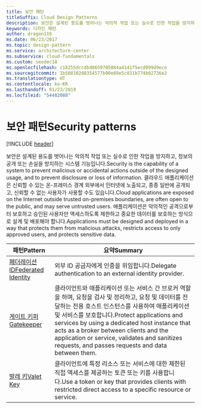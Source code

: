 ```yaml
---
title: 보안 패턴
titleSuffix: Cloud Design Patterns
description: 보안은 설계된 용도를 벗어나는 악의적 작업 또는 실수로 인한 작업을 방지하고, 정보의 공개 또는 손실을 방지하는 시스템 기능입니다. 클라우드 애플리케이션은 신뢰할 수 있는 온-프레미스 경계 외부에서 인터넷에 노출되고, 종종 일반에 공개되고, 신뢰할 수 없는 사용자가 사용할 수도 있습니다. 애플리케이션은 악의적인 공격으로부터 보호하고 승인된 사용자만 액세스하도록 제한하고 중요한 데이터를 보호하는 방식으로 설계 및 배포해야 합니다.
keywords: 디자인 패턴
author: dragon119
ms.date: 06/23/2017
ms.topic: design-pattern
ms.service: architecture-center
ms.subservice: cloud-fundamentals
ms.custom: seodec18
ms.openlocfilehash: c18255dccdbd8659705884a4141f5ecd099d9ece
ms.sourcegitcommit: 1b50810208354577b00e89e5c031b774b02736e2
ms.translationtype: HT
ms.contentlocale: ko-KR
ms.lasthandoff: 01/23/2019
ms.locfileid: "54482088"
---
```

# <a name="security-patterns"></a><span data-ttu-id="98df6-106">보안 패턴</span><span class="sxs-lookup"><span data-stu-id="98df6-106">Security patterns</span></span>

[!INCLUDE [header](../../_includes/header.md)]

<span data-ttu-id="98df6-107">보안은 설계된 용도를 벗어나는 악의적 작업 또는 실수로 인한 작업을 방지하고, 정보의 공개 또는 손실을 방지하는 시스템 기능입니다.</span><span class="sxs-lookup"><span data-stu-id="98df6-107">Security is the capability of a system to prevent malicious or accidental actions outside of the designed usage, and to prevent disclosure or loss of information.</span></span> <span data-ttu-id="98df6-108">클라우드 애플리케이션은 신뢰할 수 있는 온-프레미스 경계 외부에서 인터넷에 노출되고, 종종 일반에 공개되고, 신뢰할 수 없는 사용자가 사용할 수도 있습니다.</span><span class="sxs-lookup"><span data-stu-id="98df6-108">Cloud applications are exposed on the Internet outside trusted on-premises boundaries, are often open to the public, and may serve untrusted users.</span></span> <span data-ttu-id="98df6-109">애플리케이션은 악의적인 공격으로부터 보호하고 승인된 사용자만 액세스하도록 제한하고 중요한 데이터를 보호하는 방식으로 설계 및 배포해야 합니다.</span><span class="sxs-lookup"><span data-stu-id="98df6-109">Applications must be designed and deployed in a way that protects them from malicious attacks, restricts access to only approved users, and protects sensitive data.</span></span>

|                    <span data-ttu-id="98df6-110">패턴</span><span class="sxs-lookup"><span data-stu-id="98df6-110">Pattern</span></span>                     |                                                                                                         <span data-ttu-id="98df6-111">요약</span><span class="sxs-lookup"><span data-stu-id="98df6-111">Summary</span></span>                                                                                                         |
|------------------------------------------------|-------------------------------------------------------------------------------------------------------------------------------------------------------------------------------------------------------------------------|
| [<span data-ttu-id="98df6-112">페더레이션 ID</span><span class="sxs-lookup"><span data-stu-id="98df6-112">Federated Identity</span></span>](../federated-identity.md) |                                                                                <span data-ttu-id="98df6-113">외부 ID 공급자에게 인증을 위임합니다.</span><span class="sxs-lookup"><span data-stu-id="98df6-113">Delegate authentication to an external identity provider.</span></span>                                                                                |
|         [<span data-ttu-id="98df6-114">게이트 키퍼</span><span class="sxs-lookup"><span data-stu-id="98df6-114">Gatekeeper</span></span>](../gatekeeper.md)         | <span data-ttu-id="98df6-115">클라이언트와 애플리케이션 또는 서비스 간 브로커 역할을 하며, 요청을 검사 및 정리하고, 요청 및 데이터를 전달하는 전용 호스트 인스턴스를 사용하여 애플리케이션 및 서비스를 보호합니다.</span><span class="sxs-lookup"><span data-stu-id="98df6-115">Protect applications and services by using a dedicated host instance that acts as a broker between clients and the application or service, validates and sanitizes requests, and passes requests and data between them.</span></span> |
|          [<span data-ttu-id="98df6-116">발레 키</span><span class="sxs-lookup"><span data-stu-id="98df6-116">Valet Key</span></span>](../valet-key.md)          |                                                        <span data-ttu-id="98df6-117">클라이언트에 특정 리소스 또는 서비스에 대한 제한된 직접 액세스를 제공하는 토큰 또는 키를 사용합니다.</span><span class="sxs-lookup"><span data-stu-id="98df6-117">Use a token or key that provides clients with restricted direct access to a specific resource or service.</span></span>                                                        |
